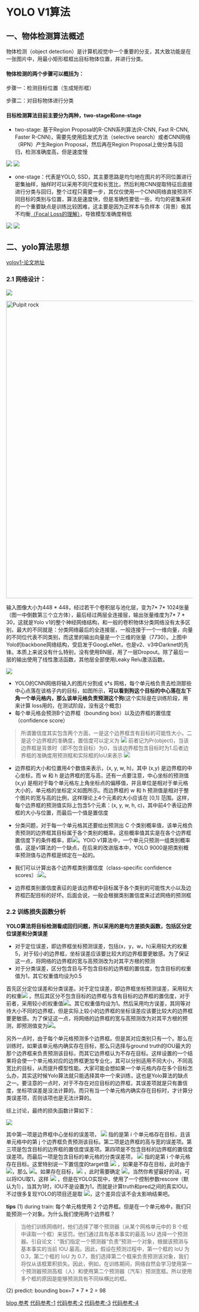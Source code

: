 # YOLO V1算法
## 一、物体检测算法概述
物体检测（object detection）是计算机视觉中一个重要的分支，其大致功能是在一张图片中，用最小矩形框框出目标物体位置，并进行分类。

#### 物体检测的两个步骤可以概括为：

步骤一：检测目标位置（生成矩形框）

步骤二：对目标物体进行分类

#### 目标检测算法目前主要分为两种，two-stage和one-stage

+ two-stage: 基于Region Proposal的R-CNN系列算法(R-CNN, Fast R-CNN, Faster R-CNN)，需要先使用启发式方法（selective search）或者CNN网络（RPN）产生Region Proposal，然后再在Region Proposal上做分类与回归，检测准确度高，但是速度慢

![](https://img-blog.csdnimg.cn/2019011500233090.png?x-oss-process=image/watermark,type_ZmFuZ3poZW5naGVpdGk,shadow_10,text_aHR0cHM6Ly9ibG9nLmNzZG4ubmV0L2dhb3l1MTI1MzQwMTU2Mw==,size_16,color_FFFFFF,t_70)
![](https://img-blog.csdnimg.cn/20191117212416386.png?x-oss-process=image/watermark,type_ZmFuZ3poZW5naGVpdGk,shadow_10,text_aHR0cHM6Ly9ibG9nLmNzZG4ubmV0L2dhb3l1MTI1MzQwMTU2Mw==,size_16,color_FFFFFF,t_70)

+ one-stage：代表是YOLO, SSD，其主要思路是均匀地在图片的不同位置进行密集抽样，抽样时可以采用不同尺度和长宽比，然后利用CNN提取特征后直接进行分类与回归，整个过程只需要一步，其仅仅使用一个CNN网络直接预测不同目标的类别与位置，算法是速度快，但是准确性要低一些，均匀的密集采样的一个重要缺点是训练比较困难，这主要是因为正样本与负样本（背景）极其不均衡[（Focal Loss的理解）](https://zhuanlan.zhihu.com/p/80692105)，导致模型准确度稍低

![](https://img-blog.csdnimg.cn/20191117151315370.png)
![](https://img-blog.csdnimg.cn/20191117212234851.png?x-oss-process=image/watermark,type_ZmFuZ3poZW5naGVpdGk,shadow_10,text_aHR0cHM6Ly9ibG9nLmNzZG4ubmV0L2dhb3l1MTI1MzQwMTU2Mw==,size_16,color_FFFFFF,t_70)


## 二、yolo算法思想

[yolov1-论文地址](https://arxiv.org/pdf/1506.02640.pdf)
### 2.1 网络设计：
![](https://pic2.zhimg.com/80/v2-970ca183f3f0c76591c82ca910d2bc5d_1440w.jpg)

<img src=https://pic4.zhimg.com/80/v2-de260ef28cebab6ee76c5c799163429b_1440w.jpg alt="Pulpit rock" width="800" height="800">

输入图像大小为448 * 448，经过若干个卷积层与池化层，变为7* 7* 1024张量（图一中倒数第三个立方体），最后经过两层全连接层，输出张量维度为7* 7 * 30，这就是Yolo v1的整个神经网络结构，和一般的卷积物体分类网络没有太多区别，最大的不同就是：分类网络最后的全连接层，一般连接于一个一维向量，向量的不同位代表不同类别，而这里的输出向量是一个三维的张量（7*7*30）。上图中Yolo的backbone网络结构，受启发于GoogLeNet，也是v2、v3中Darknet的先锋。本质上来说没有什么特别，没有使用BN层，用了一层Dropout。除了最后一层的输出使用了线性激活函数，其他层全部使用Leaky Relu激活函数。

![](https://pic2.zhimg.com/80/v2-f515b73effc632b1cad3a59586592fd5_1440w.jpg)

+ YOLO的CNN网络将输入的图片分割成 s*s 网格，每个单元格负责去检测那些中心点落在该格子内的目标，如图所示，**可以看到狗这个目标的中心落在左下角一个单元格内，那么该单元格负责预测这个狗**(这个实际是在训练阶段，用来计算 loss用的，在测试阶段，没有这个概念)
+ 每个单元格会预测B个边界框（bounding box）以及边界框的置信度（confidence score）
> 所谓置信度其实包含两个方面，一是这个边界框含有目标的可能性大小，二是这个边界框的准确度，置信度可以定义为 ![](https://www.zhihu.com/equation?tex=Pr%28object%29%2AIoU%5Cfrac%7Btruth%7D%7Bpred%7D)
前者记为Pr(object)，当该边界框是背景时（即不包含目标）为0，当该边界框包含目标时为1.后者边界框的准确度用预测框和实际框的IoU来表示 ![](https://www.zhihu.com/equation?tex=IoU%5Cfrac%7Btruth%7D%7Bpred%7D)

+ 边界框的大小和位置用4个数值来表示，(x, y, w, h)，其中 (x,y) 是边界框的中心坐标，而 w 和 h 是边界框的宽与高，还有一点要注意，中心坐标的预测值 (x,y) 是相对于每个单元格左上角坐标点的偏移值，并且单位是相对于单元格大小的，单元格的坐标定义如图所示。而边界框的 w 和 h 预测值是相对于整个图片的宽与高的比例，这样理论上4个元素的大小应该在 [0,1] 范围。这样，每个边界框的预测值实际上包含5个元素：(x, y, w, h, c)，其中前4个表征边界框的大小与位置，而最后一个值是置信度

+ 分类问题，对于每一个单元格其还要给出预测出 C 个类别概率值，该单元格负责预测的边界框其目标属于各个类别的概率。这些概率值其实是在各个边界框置信度下的条件概率，即![](https://www.zhihu.com/equation?tex=Pr%28class_%7Bi%7D%7Cobject%29)。YOlO v1算法中，一个单元只预测一组类别概率值，这是v1算法的一个缺点，在后来的改进版本中，YOLO 9000是把类别概率预测值与边界框是绑定在一起的。

+ 我们可以计算出各个边界框类别置信度（class-specific confidence scores）:![](https://www.zhihu.com/equation?tex=Pr%28class_%7Bi%7D%7Cobject%29%2APr%28object%29%2A%5Ctext%7BIOU%7D%5E%7Btruth%7D_%7Bpred%7D%3DPr%28class_%7Bi%7D%29%2A%5Ctext%7BIOU%7D%5E%7Btruth%7D_%7Bpred%7D)。

+ 边界框类别置信度表征的是该边界框中目标属于各个类别的可能性大小以及边界框匹配目标的好坏。后面会说，一般会根据类别置信度来过滤网络的预测框

### 2.2 训练损失函数分析

**YOLO算法将目标检测看成回归问题，所以采用的是均方差损失函数，包括区分定位误差和分类误差**

+ 对于定位误差，即边界框坐标预测误差，包括(x，y，w，h)采用较大的权重5，对于较小的边界框，坐标误差应该要比较大的边界框要更敏感。为了保证这一点，将网络的边界框的宽与高预测改为对其平方根的预测
+ 对于分类误差，区分包含目与不包含目标的边界框的置信度，包含目标的权重值为1，其它权重值均设为0.5


首先区分定位误差和分类误差。对于定位误差，即边界框坐标预测误差，采用较大的权重![](https://www.zhihu.com/equation?tex=%5Clambda+_%7Bcoord%7D%3D5)  。然后其区分不包含目标的边界框与含有目标的边界框的置信度，对于前者，采用较小的权重值![](https://www.zhihu.com/equation?tex=%5Clambda+_%7Bnoobj%7D%3D0.5)。其它权重值均设为1。然后采用均方误差，其同等对待大小不同的边界框，但是实际上较小的边界框的坐标误差应该要比较大的边界框要更敏感。为了保证这一点，将网络的边界框的宽与高预测改为对其平方根的预测，即预测值变为![](https://www.zhihu.com/equation?tex=%28x%2Cy%2C%5Csqrt%7Bw%7D%2C+%5Csqrt%7Bh%7D%29)。

另外一点时，由于每个单元格预测多个边界框。但是其对应类别只有一个。那么在训练时，如果该单元格内确实存在目标，那么只选择与ground truth的IOU最大的那个边界框来负责预测该目标，而其它边界框认为不存在目标。这样设置的一个结果将会使一个单元格对应的边界框更加专业化，其可以分别适用不同大小，不同高宽比的目标，从而提升模型性能。大家可能会想如果一个单元格内存在多个目标怎么办，其实这时候Yolo算法就只能选择其中一个来训练，这也是Yolo算法的缺点之一。要注意的一点时，对于不存在对应目标的边界框，其误差项就是只有置信度，坐标项误差是没法计算的。而只有当一个单元格内确实存在目标时，才计算分类误差项，否则该项也是无法计算的。

综上讨论，最终的损失函数计算如下：

![](https://pic2.zhimg.com/80/v2-ede1de8301255063e04ec529224a9865_1440w.jpg)

其中第一项是边界框中心坐标的误差项， ![](https://www.zhihu.com/equation?tex=1%5E%7Bobj%7D_%7Bij%7D) 指的是第 i 个单元格存在目标，且该单元格中的第 j 个边界框负责预测该目标。第二项是边界框的高与宽的误差项。第三项是包含目标的边界框的置信度误差项。第四项是不包含目标的边界框的置信度误差项。而最后一项是包含目标的单元格的分类误差项， ![](https://www.zhihu.com/equation?tex=1%5E%7Bobj%7D_%7Bi%7D) 指的是第 i 个单元格存在目标。这里特别说一下置信度的target值 ![](https://www.zhihu.com/equation?tex=C_i) ，如果是不存在目标，此时由于 ![](https://www.zhihu.com/equation?tex=Pr%28object%29%3D0)，那么  ![](https://www.zhihu.com/equation?tex=C_i%3D0)。如果存在目标，![](https://www.zhihu.com/equation?tex=Pr%28object%29%3D1) ，此时需要确定 ![](https://www.zhihu.com/equation?tex=%5Ctext%7BIOU%7D%5E%7Btruth%7D_%7Bpred%7D)，当然你希望最好的话，可以将IOU取1，这样 ![](https://www.zhihu.com/equation?tex=C_i%3D1) ，但是在YOLO实现中，使用了一个控制参数rescore（默认为1），当其为1时，IOU不是设置为1，而就是计算truth和pred之间的真实IOU。不过很多复现YOLO的项目还是取 ![](https://www.zhihu.com/equation?tex=C_i%3D1)，这个差异应该不会太影响结果吧。





**tips**
(1)  during train: 每个单元格使用 2 个边界框。但是在一个单元格中，我们只能预测一个对象。为什么我们使用两个边界框？ 
> 当他们训练网络时，他们选择了哪个预测器（从某个网格单元中的 B 个框中读取一个框）来惩罚。他们通过具有基本事实的最高 IoU 选择一个预测器。引自论文：“我们指定一个预测器“负责”预测一个对象，根据该预测与基本事实的当前 IOU 最高。因此，假设在预测过程中，第一个框的 IoU 为 0.3，第二个框的 IoU 为 0.7，我们选择第二个框来负责预测该对象，我们将仅从该框累积损失。因此，例如，在训练期间，网络自然会学习使用第一个预测器预测高框（人）和使用第二个预测器（汽车）预测宽框。所以使用多个框的原因是能够预测具有不同纵横比的框。

(2) predict: bounding box=7 * 7 * 2 = 98



[blog 参考](https://zhuanlan.zhihu.com/p/32525231)
[代码参考-1](https://github.com/gliese581gg/YOLO_tensorflow)
[代码参考-2](https://github.com/hizhangp/yolo_tensorflow)
[代码参考-3](https://github.com/TD-4/yolov1)
[代码参考-4](https://github.com/abeardear/pytorch-YOLO-v1)
